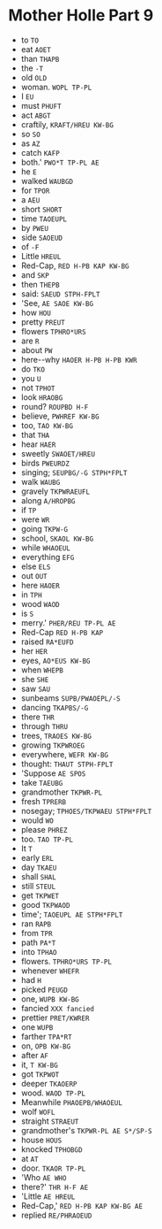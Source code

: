 # Mother Holle Part 9

* to `TO`
* eat `AOET`
* than `THAPB`
* the `-T`
* old `OLD`
* woman. `WOPL TP-PL`
* I `EU`
* must `PHUFT`
* act `ABGT`
* craftily, `KRAFT/HREU KW-BG`
* so `SO`
* as `AZ`
* catch `KAFP`
* both.' `PWO*T TP-PL AE`
* he `E`
* walked `WAUBGD`
* for `TPOR`
* a `AEU`
* short `SHORT`
* time `TAOEUPL`
* by `PWEU`
* side `SAOEUD`
* of `-F`
* Little `HREUL`
* Red-Cap, `RED H-PB KAP KW-BG`
* and `SKP`
* then `THEPB`
* said: `SAEUD STPH-FPLT`
* 'See, `AE SAOE KW-BG`
* how `HOU`
* pretty `PREUT`
* flowers `TPHRO*URS`
* are `R`
* about `PW`
* here--why `HAOER H-PB H-PB KWR`
* do `TKO`
* you `U`
* not `TPHOT`
* look `HRAOBG`
* round? `ROUPBD H-F`
* believe, `PWHREF KW-BG`
* too, `TAO KW-BG`
* that `THA`
* hear `HAER`
* sweetly `SWAOET/HREU`
* birds `PWEURDZ`
* singing; `SEUPBG/-G STPH*FPLT`
* walk `WAUBG`
* gravely `TKPWRAEUFL`
* along `A/HROPBG`
* if `TP`
* were `WR`
* going `TKPW-G`
* school, `SKAOL KW-BG`
* while `WHAOEUL`
* everything `EFG`
* else `ELS`
* out `OUT`
* here `HAOER`
* in `TPH`
* wood `WAOD`
* is `S`
* merry.' `PHER/REU TP-PL AE`
* Red-Cap `RED H-PB KAP`
* raised `RA*EUFD`
* her `HER`
* eyes, `AO*EUS KW-BG`
* when `WHEPB`
* she `SHE`
* saw `SAU`
* sunbeams `SUPB/PWAOEPL/-S`
* dancing `TKAPBS/-G`
* there `THR`
* through `THRU`
* trees, `TRAOES KW-BG`
* growing `TKPWROEG`
* everywhere, `WEFR KW-BG`
* thought: `THAUT STPH-FPLT`
* 'Suppose `AE SPOS`
* take `TAEUBG`
* grandmother `TKPWR-PL`
* fresh `TPRERB`
* nosegay; `TPHOES/TKPWAEU STPH*FPLT`
* would `WO`
* please `PHREZ`
* too. `TAO TP-PL`
* It `T`
* early `ERL`
* day `TKAEU`
* shall `SHAL`
* still `STEUL`
* get `TKPWET`
* good `TKPWAOD`
* time'; `TAOEUPL AE STPH*FPLT`
* ran `RAPB`
* from `TPR`
* path `PA*T`
* into `TPHAO`
* flowers. `TPHRO*URS TP-PL`
* whenever `WHEFR`
* had `H`
* picked `PEUGD`
* one, `WUPB KW-BG`
* fancied `XXX fancied`
* prettier `PRET/KWRER`
* one `WUPB`
* farther `TPA*RT`
* on, `OPB KW-BG`
* after `AF`
* it, `T KW-BG`
* got `TKPWOT`
* deeper `TKAOERP`
* wood. `WAOD TP-PL`
* Meanwhile `PHAOEPB/WHAOEUL`
* wolf `WOFL`
* straight `STRAEUT`
* grandmother's `TKPWR-PL AE S*/SP-S`
* house `HOUS`
* knocked `TPHOBGD`
* at `AT`
* door. `TKAOR TP-PL`
* 'Who `AE WHO`
* there?' `THR H-F AE`
* 'Little `AE HREUL`
* Red-Cap,' `RED H-PB KAP KW-BG AE`
* replied `RE/PHRAOEUD`
